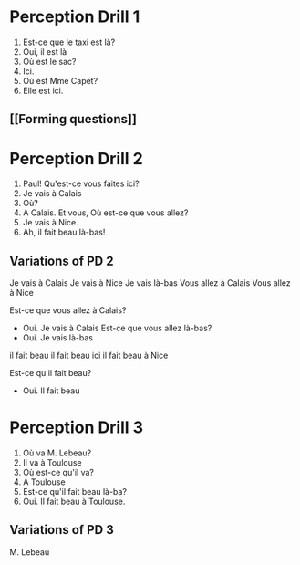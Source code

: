 # Perception Drill 1

1. Est-ce que le taxi est là?
2. Oui, il est là
3. Où est le sac?
4. Ici.
5. Où est Mme Capet?
6. Elle est ici.

## [[Forming questions]]

# Perception Drill 2

1. Paul! Qu'est-ce vous faites ici?
2. Je vais à Calais
3. Où?
4. A Calais. Et vous, Où est-ce que vous allez?
5. Je vais à Nice.
6. Ah, il fait beau là-bas!

## Variations of PD 2

Je vais à Calais
Je vais à Nice
Je vais là-bas
Vous allez à Calais
Vous allez à Nice

Est-ce que vous allez à Calais?
- Oui. Je vais à Calais
Est-ce que vous allez là-bas?
- Oui. Je vais là-bas

il fait beau
il fait beau ici
il fait beau à Nice

Est-ce qu'il fait beau?
- Oui. Il fait beau

# Perception Drill 3

1. Où va M. Lebeau?
2. Il va à Toulouse
3. Où est-ce qu'il va?
4. A Toulouse
5. Est-ce qu'il fait beau là-ba?
6. Oui. Il fait beau à Toulouse.

## Variations of PD 3

M. Lebeau